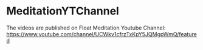 # MeditationYTChannel
The videos are published on Float Meditation Youtube Channel: https://www.youtube.com/channel/UCWkv1cfrzTxKpY5JQMgpWmQ/featured
